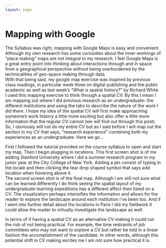 ```yaml
---
layout: page
---
```

# Mapping with Google 

The Syllabus was right, mapping with Google Maps is easy and convenient. Although my own research has some curiosities about the inner workings of “place making” maps are not integral to my research. I feel Google Maps is a great entry point into thinking about interactions through and in space from a geographical perspective without being overburdened by the technicalities of geo-space making through data.  
With that being said, my google map exercise was inspired by previous class readings, in particular week three on digital publishing and the public academic as well as last week’s “What is spatial history?” by Richard White. I used this mapping exercise to think through a spatial CV. By this I mean I am mapping out where I did previous research as an undergraduate- the different institutions and using the tabs to describe the nature of the work I did there. I hope my idea of the spatial CV will first make approaching someone’s work history a little more exciting but also offer a little more information that the regular CV cannot (we will find out through this post). So, I obviously will not do my entire CV but as I said before I will map out the section in my CV that says, “research experience” combining both my experiences as an undergraduate. Here we go…

First I followed the tutorial provided on the course syllabus to open and start my map. Then I begin plugging in locations. This first screen shot is of me adding Stanford University where I did a summer research program in my junior year at the City College of New York. Adding a pin consist of typing in the locale and then clicking the tear drop shaped symbol that says add location when hovering above it.  
The second screen shot is of the final map. Although I am still not sure what can be learned differently I do think seeing the spatial layout of my undergraduate learning expeditions has a different affect then listed on a CV. The visualization perhaps intensifies the information and allows for the reader to explore the landscape around each institution i've been too. And if I went into further detail about the locations in Paris I did my fieldwork it could allow the reader to virtually investigate the landscape as well.

In terms of if having a spatial CV as an alternative CV making it could run the risk of not being practical. For example, the time restraints of job committees who may not want to explore a CV but rather be told in a linear fashion the accomplishment of the candidate. In other words, although this potential shift in CV making excites me I am not sure how practical it is.  

